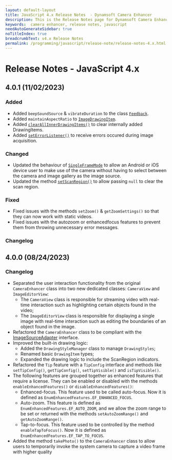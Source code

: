 ```yaml
---
layout: default-layout
title: JavaScript 4.x Release Notes  - Dynamsoft Camera Enhancer
description: This is the Release Notes page for Dynamsoft Camera Enhancer JavaScript SDK v 4.x.
keywords:  camera enhancer, release notes, javascript
needAutoGenerateSidebar: true
noTitleIndex: true
breadcrumbText: v4.x Release Notes
permalink: /programming/javascript/release-note/release-notes-4.x.html
---
```


# Release Notes - JavaScript 4.x

## 4.0.1 (11/02/2023)

### Added

* Added `beepSoundSource` & `vibrateDuration` to the class [`Feedback`](../api-reference/feedback.md).
* Added `maintainAspectRatio` to [`ImageDrawingItem`](../api-reference/drawingitem.md#imagedrawingitem).
* Added [`clearAllInnerDrawingItems()`](../api-reference/cameraview.md#clearallinnerdrawingitems) to clear internally added DrawingItems.
* Added [`setErrorListener()`](../api-reference/auxiliary.md#seterrorlistener) to receive errors occured during image acquisition.

### Changed

* Updated the behaviour of [`SingleFrameMode`](../api-reference/acquisition.md#singleframemode) to allow an Android or iOS device user to make use of the camera without having to select between the camera and image gallery as the image source. 
* Updated the method [`setScanRegion()`](../api-reference/acquisition.md#setscanregion) to allow passing `null` to clear the scan region.

### Fixed

* Fixed issues with the methods `setZoom()` & `getZoomSettings()` so that they can now work with static videos.
* Fixed issues with the autozoom or enhancedfocus features to prevent them from throwing unnecessary error messages.

### Changelog

## 4.0.0 (08/24/2023)

### Changelog

* Separated the user interaction functionality from the original `CameraEnhancer` class into two new dedicated classes: `CameraView` and `ImageEditorView`:
  * The `CameraView` class is responsible for streaming video with real-time interaction such as highlighting certain objects found in the video;
  * The `ImageEditorView` class is responsible for displaying a single image with real-time interaction such as editing the boundaries of an object found in the image.
* Refactored the `CameraEnhancer` class to be compliant with the [ImageSourceAdapter](https://www.dynamsoft.com/capture-vision/docs/core/architecture/input.html#image-source-adapter) interface.
* Improved the built-in drawing logic:
  * Added the `DrawingStyleManager` class to manage `DrawingStyles`;
  * Renamed basic `DrawingItem` types;
  * Expanded the drawing logic to include the ScanRegion indicators.
* Refactored the `Tip` feature with a `TipConfig` interface and methods like `setTipConfig()`, `getTipConfig()`, `setTipVisible()` and `isTipVisible()`.
* The following features are grouped together as enhanced features that require a license. They can be enabled or disabled with the methods `enableEnhancedFeatures()` or `disableEnhancedFeatures()`:
  * Enhanced-focus. This feature used to be called auto-focus. Now it is defined as `EnumEnhancedFeatures.EF_ENHANCED_FOCUS`.
  * Auto-zoom. This feature is defined as `EnumEnhancedFeatures.EF_AUTO_ZOOM`, and we allow the zoom range to be set or returned with the methods `setAutoZoomRange()` and `getAutoZoomRange()`.
  * Tap-to-focus. This feature used to be controlled by the method `enableTapToFocus()`. Now it is defined as `EnumEnhancedFeatures.EF_TAP_TO_FOCUS`.
* Added the method `takePhoto()` to the `CameraEnhancer` class to allow users to temporarily invoke the system camera to capture a video frame with higher quality
